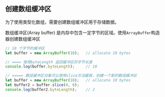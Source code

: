 
## 创建数组缓冲区
为了使用类型化数组，需要创建数组缓冲区用于存储数据。

数组缓冲区(Array buffer) 是内存中包含一定字节的区域。使用`ArrayBuffer`构造器创建数组缓冲区

```js
// 10 个字节的缓冲区
let buffer = new ArrayBuffer(10);   // allocate 10 bytes

// ==== 使用byteLength 返回缓冲区的字节长度
console.log(buffer.byteLength);     // 10

// ===== 数组缓冲区对象可以使用slice方法截取，创建一个新的数组缓冲区
let buffer = new ArrayBuffer(10);   // allocate 10 bytes
let buffer2 = buffer.slice(4, 6);
console.log(buffer2.byteLength);    // 2
```